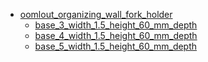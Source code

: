 * [oomlout_organizing_wall_fork_holder](oomlout_organizing_wall_fork_holder)
  * [base_3_width_1.5_height_60_mm_depth](oomlout_organizing_wall_fork_holder/base_3_width_1.5_height_60_mm_depth)
  * [base_4_width_1.5_height_60_mm_depth](oomlout_organizing_wall_fork_holder/base_4_width_1.5_height_60_mm_depth)
  * [base_5_width_1.5_height_60_mm_depth](oomlout_organizing_wall_fork_holder/base_5_width_1.5_height_60_mm_depth)
